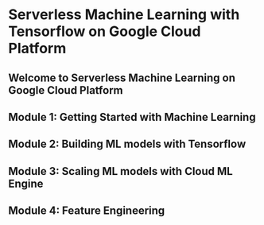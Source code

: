 # Serverless Machine Learning with Tensorflow on Google Cloud Platform

## Welcome to Serverless Machine Learning on Google Cloud Platform

## Module 1: Getting Started with Machine Learning

## Module 2: Building ML models with Tensorflow

## Module 3: Scaling ML models with Cloud ML Engine

## Module 4: Feature Engineering

